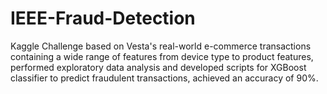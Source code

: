 # IEEE-Fraud-Detection
 Kaggle Challenge based on Vesta's real-world e-commerce transactions containing a wide range of features from device type to product features, performed exploratory data analysis and developed scripts for XGBoost classifier to predict fraudulent transactions, achieved an accuracy of 90%.
